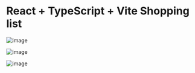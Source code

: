 # React + TypeScript + Vite Shopping list
![image](https://github.com/user-attachments/assets/de088f07-3e7d-4744-bfce-b6533800575d)

![image](https://github.com/user-attachments/assets/b31bef73-2ea8-4085-bbc5-161a3c69bdd9)

![image](https://github.com/user-attachments/assets/6de7f3a1-a412-4fc2-8cf8-09e8cffb53ff)
